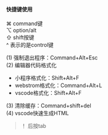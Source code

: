 #### 快捷键使用

⌘ command键  
⌥ option/alt   
⇧ shift按键  
^ 表示的是control键   

(1) 强制退出程序：Command+Alt+Esc   
(2) 编辑器代码格式化
* 小程序格式化：Shift+Alt+F
* webstrom格式化：Command+Alt+L
* vscode格式化：Shift+Alt+F   

(3) 清除缓存：Command+shift+del   
(4) vscode快速生成HTML   
> ！ 后按tab




